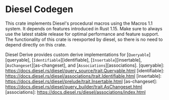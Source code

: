 # Diesel Codegen

This crate implements Diesel's procedural macros using the Macros 1.1 system.
It depends on features introduced in Rust 1.15.
Make sure to always use the latest stable release for optimal performance and feature support.
The functionality of this crate is reexported by diesel, so there is no need to depend directly on this crate.

Diesel Derive provides custom derive implementations for
[`Queryable`][queryable], [`Identifiable`][identifiable],
[`Insertable`][insertable], [`AsChangeset`][as-changeset], and [`Associations`][associations].
[queryable]: https://docs.diesel.rs/diesel/query_source/trait.Queryable.html
[identifiable]: https://docs.diesel.rs/diesel/associations/trait.Identifiable.html
[insertable]: https://docs.diesel.rs/diesel/prelude/trait.Insertable.html
[as-changeset]: https://docs.diesel.rs/diesel/query_builder/trait.AsChangeset.html
[associations]: https://docs.diesel.rs/diesel/associations/index.html
